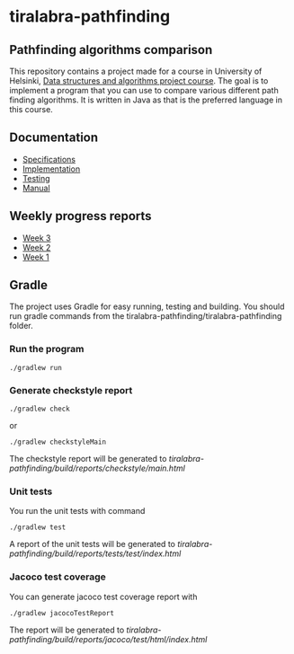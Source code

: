 # tiralabra-pathfinding

## Pathfinding algorithms comparison

This repository contains a project made for a course in University of Helsinki, [Data structures and algorithms project course](https://tiralabra.github.io/2021_p4/en/). The goal is to implement a program that you can use to compare various different path finding algorithms. It is written in Java as that is the preferred language in this course.

## Documentation
* [Specifications](https://github.com/Elhefes/tiralabra-pathfinding/blob/main/documentation/specifications.md)
* [Implementation](https://github.com/Elhefes/tiralabra-pathfinding/blob/main/documentation/implementation.md)
* [Testing](https://github.com/Elhefes/tiralabra-pathfinding/blob/main/documentation/testing.md)
* [Manual](https://github.com/Elhefes/tiralabra-pathfinding/blob/main/documentation/user_manual.md)

## Weekly progress reports
* [Week 3](documentation/week_report.md#week-3)
* [Week 2](documentation/week_report.md#week-2)
* [Week 1](documentation/week_report.md#week-1)

## Gradle
The project uses Gradle for easy running, testing and building. You should run gradle commands from the tiralabra-pathfinding/tiralabra-pathfinding folder.

### Run the program
```
./gradlew run
```

### Generate checkstyle report
```
./gradlew check
```
or 
```
./gradlew checkstyleMain
```
The checkstyle report will be generated to *tiralabra-pathfinding/build/reports/checkstyle/main.html*

### Unit tests
You run the unit tests with command

```
./gradlew test
```
A report of the unit tests will be generated to *tiralabra-pathfinding/build/reports/tests/test/index.html*

### Jacoco test coverage
You can generate jacoco test coverage report with

```
./gradlew jacocoTestReport
```
The report will be generated to *tiralabra-pathfinding/build/reports/jacoco/test/html/index.html*

